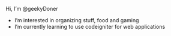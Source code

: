 Hi, I’m @geekyDoner

- I’m interested in organizing stuff, food and gaming
- I’m currently learning to use codeigniter for web applications
